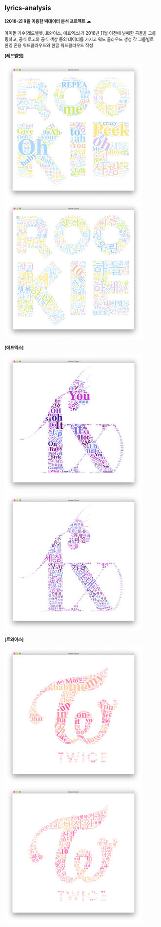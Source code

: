 ## lyrics-analysis

#### [2018-2] R을 이용한 빅데이터 분석 프로젝트 ☁︎
아이돌 가수(레드벨벳, 트와이스, 에프엑스)가 2018년 11월 이전에 발매한 곡들을 크롤링하고, 공식 로고와 공식 색상 등의 데이터를 가지고 워드 클라우드 생성
각 그룹별로 한영 혼용 워드클라우드와 한글 워드클라우드 작성




**[레드벨벳]**

<img src="/output/rv_output.png" width="450px" height="450px" title="rv output" alt="rv output"></img><br/>
<img src="/output/rv_korean.png" width="450px" height="450px" title="rv korean" alt="rv korean"></img><br/>



**[에프엑스]**

<img src="/output/fx_output.png" width="450px" height="450px" title="fx output" alt="fx output"></img><br/>
<img src="/output/fx_korean.png" width="450px" height="450px" title="fx korean" alt="fx korean"></img><br/>



**[트와이스]**

<img src="/output/twice_output.png" width="450px" height="450px" title="twice output" alt="twice output"></img><br/>
<img src="/output/twice_korean.png" width="450px" height="450px" title="twice korean" alt="twice korean"></img><br/>
